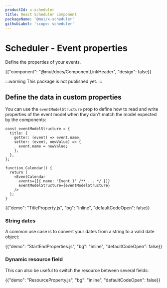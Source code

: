 ```yaml
---
productId: x-scheduler
title: React Scheduler component
packageName: '@mui/x-scheduler'
githubLabel: 'scope: scheduler'
---
```


# Scheduler - Event properties

<p class="description">Define the properties of your events.</p>

{{"component": "@mui/docs/ComponentLinkHeader", "design": false}}

:::warning
This package is not published yet.
:::

## Define the data in custom properties

You can use the `eventModelStructure` prop to define how to read and write properties of the event model when they don't match the model expected by the components:

```tsx
const eventModelStructure = {
  title: {
    getter: (event) => event.name,
    setter: (event, newValue) => {
      event.name = newValue;
    },
  },
};

function Calendar() {
  return (
    <EventCalendar
      events={[{ name: 'Event 1' /** ... */ }]}
      eventModelStructure={eventModelStructure}
    />
  );
}
```

{{"demo": "TitleProperty.js", "bg": "inline", "defaultCodeOpen": false}}

### String dates

A common use case is to convert your dates from a string to a valid date object:

{{"demo": "StartEndProperties.js", "bg": "inline", "defaultCodeOpen": false}}

### Dynamic resource field

This can also be useful to switch the resource between several fields:

{{"demo": "ResourceProperty.js", "bg": "inline", "defaultCodeOpen": false}}
